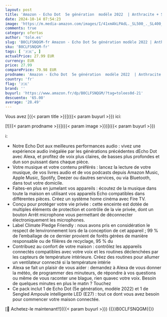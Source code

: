 ```yaml
---
layout: post
title: 'Amazon - Echo Dot  5e génération  modèle 2022  | Anthracite + Sengled Ampoule intelligente LED  E27   Fonctionne avec Alexa - Kit de démarrage Maison connectée'
date: 2024-10-14 07:54:23
image: 'https://m.media-amazon.com/images/I/41xmAkLPAdL._SL500_._SL400_.jpg'
comments: true
category: ofertas
author: 'tole.es'
slug: 'B0CLFSNQGM-fr Amazon - Echo Dot 5e génération modèle 2022 | Anthracite +...'
sku: 'B0CLFSNQGM-fr'
tags: [ '🇫🇷', ]
actualPrice: 27.99 EUR
currency: EUR
price: 27.99
comparePrice: 79.98 EUR
prodname: 'Amazon - Echo Dot  5e génération  modèle 2022  | Anthracite + Sengled Ampoule intelligente LED  E27   Fonctionne avec Alexa - Kit de démarrage Maison connectée'
country: 'fr'
flag: '🇫🇷'
brand: ''
buyurl: 'https://www.amazon.fr/dp/B0CLFSNQGM/?tag=tolees0d-21'
descuento: '65.00'
average: '28.49'
---
```


Vous avez [{{< param title >}}]({{< param buyurl >}}) ici:

[![{{< param prodname >}}]({{< param image >}})]({{< param buyurl >}})

ℹ️:

- Notre Echo Dot aux meilleures performances audio : vivez une expérience audio inégalée par les générations précédentes dEcho Dot avec Alexa, et profitez de voix plus claires, de basses plus profondes et dun son puissant dans chaque pièce.
- Votre musique et votre contenu préférés : lancez la lecture de votre musique, de vos livres audio et de vos podcasts depuis Amazon Music, Apple Music, Spotify, Deezer ou dautres services, ou via Bluetooth, dans tout votre domicile.
- Faites-en plus en jumelant vos appareils : écoutez de la musique dans toute la maison en utilisant vos appareils Echo compatibles dans différentes pièces. Créez un système home cinéma avec Fire TV.
- Conçu pour protéger votre vie privée : cette enceinte est dotée de multiples éléments de protection et contrôle de la vie privée, dont un bouton Arrêt microphone vous permettant de déconnecter électroniquement les microphones.
- Label Climate Pledge Friendly : nous avons pris en considération le respect de lenvironnement lors de la conception de cet appareil ; 99 % de l’emballage de ce dernier provient de forêts gérées de manière responsable ou de filières de recyclage, 95 % du
- Contribuez au confort de votre maison : contrôlez les appareils connectés compatibles avec votre voix et les routines déclenchées par les capteurs de température intérieure. Créez des routines pour allumer un ventilateur connecté si la température intérie
- Alexa se fait un plaisir de vous aider : demandez à Alexa de vous donner la météo, de programmer des minuteurs, de répondre à vos questions ou même de vous raconter une blague, rien quavec votre voix. Besoin de quelques minutes en plus le matin ? Touchez
- Ce pack inclut 1 de Echo Dot (5e génération, modèle 2022) et 1 de Sengled Ampoule intelligente LED (E27) : tout ce dont vous avez besoin pour commencer votre maison connectée.

[🛒 Achetez-le maintenant!!]({{< param buyurl >}})
{{<world>}}B0CLFSNQGM{{</world>}}
